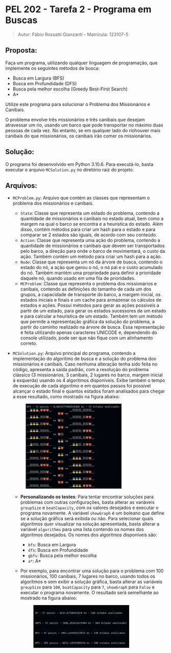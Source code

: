 # PEL 202 - Tarefa 2 - Programa em Buscas

> Autor: Fábio Rossatti Gianzanti - Matrícula: 123107-5

## Proposta:

Faça um programa, utilizando qualquer linguagem de programação, que implemente os seguintes métodos de busca:

- Busca em Largura (BFS)
- Busca em Profundidade (DFS)
- Busca pela melhor escolha (Greedy Best-First Search)
- A\*

Utilize este programa para solucionar o Problema dos Missionários e Canibais.

O problema envolve três missionários e três canibais que desejam atravessar um rio, usando um barco que pode transportar no máximo duas pessoas de cada vez. No entanto, se em qualquer lado do riohouver mais canibais do que missionários, os canibais irão comer os missionários.

## Solução:

O programa foi desenvolvido em Python 3.10.6. Para executá-lo, basta executar o arquivo `MCSolution.py` no diretório raiz do projeto.

## Arquivos:

- `MCProblem.py`: Arquivo que contém as classes que representam o problema dos missionários e canibais.

  - `State`: Classe que representa um estado do problema, contendo a quantidade de missionários e canibais no estado atual, bem como a margem na qual o barco se encontra e a heurística do estado. Além disso, contém métodos para criar um hash para o estado e para comparar se 2 estados são iguais, de acordo com seu conteúdo.
  - `Action`: Classe que representa uma ação do problema, contendo a quantidade de missionários e canibais que devem ser transportados pelo barco, a direção para onde o barco de movimentará, o custo da ação. Também contém um método para criar um hash para a ação.
  - `Node`: Classe que representa um nó da árvore de busca, contendo o estado do nó, a ação que gerou o nó, o nó pai e o custo acumulado do nó. Também mantém uma propriedade para definir a prioridade daquele nó, quando usado em uma fila de prioridades.
  - `MCProblem`: Classe que representa o problema dos missionários e canibais, contendo as definições do tamanho de cada um dos grupos, a capacidade de transporte do barco, a margem inicial, os estados iniciais e finais e um cache para armazenar os cálculos de estados e ações. Possui métodos para gerar as ações possíveis a partir de um estado, para gerar os estados sucessores de um estado e para calcular a heurística de um estado. Também tem um método que permite a representação gráfica da solução do problema, a partir do caminho realizado na árvore de busca. Essa representação é feita utilizando apenas caracteres UNICODE e, dependendo do console utilizado, pode ser que não fique com um alinhamento correto.

- `MCSolution.py`: Arquivo principal do programa, contendo a implementação do algoritmo de busca e a solução do problema dos missionários e canibais. Caso nenhuma alteração tenha sido feita no código, apresenta a saída padrão, com a resolução do problema clássico (3 missionários, 3 canibais, 2 lugares no barco, margem inicial à esquerda) usando os 4 algoritmos disponíveis. Exibe também o tempo de execução de cada algoritmo e em quantos passos foi possível alcançar o estado final e quantos estados foram analisados para chegar a esse resultado, como mostrado na figura abaixo:
  <figure>
    <img src="doc/saida-padrao.png" width="300" alt="saída padrão" />
  </figure>

  - **Personalizando os testes**: Para tentar encontrar soluções para problemas com outras configurações, basta alterar as variáveis `groupSize` e `boatCapacity`, com os valores desejados e executar o programa novamente. A variável `showGraph` é um boleano que define se a solução gráfica será exibida ou não. Para selecionar quais algoritmos quer visualizar na solução apresentada, basta alterar a variável `algorithms` para uma lista contendo os nomes dos algoritmos desejados. Os nomes dos algoritmos disponíveis são:

    - `bfs`: Busca em Largura
    - `dfs`: Busca em Profundidade
    - `gbfs`: Busca pela melhor escolha
    - `a*`: A\*

  - Por exemplo, para encontrar uma solução para o problema com 100 missionários, 100 canibais, 7 lugares no barco, usando todos os algoritmos e sem exibir a solução gráfica, basta alterar as variáveis `groupSize` para `100`, `boatCapacity` para `7`, `showGraph` para `False` e executar o programa novamente. O resultado será semelhante ao mostrado na figura abaixo:
    <figure>
      <img src="doc/saida-100.png" width="300" alt="saída personalizada" />
    </figure>
